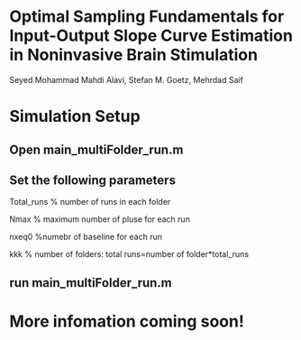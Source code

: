 # Optimal Sampling Fundamentals for Input-Output Slope Curve Estimation in Noninvasive Brain Stimulation

Seyed Mohammad Mahdi Alavi, Stefan M. Goetz, Mehrdad Saif

# Simulation Setup
## Open main_multiFolder_run.m
## Set the following parameters 

Total_runs   % number of runs in each folder

Nmax         % maximum number of pluse for each run

nxeq0        %numebr of baseline for each run

kkk          % number of folders: total runs=number of folder*total_runs

## run main_multiFolder_run.m

# More infomation coming soon!
